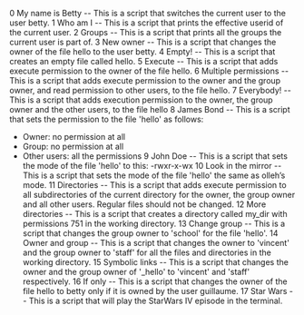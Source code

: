 0 My name is Betty -- This is a script that switches the current user to the user betty.
1 Who am I -- This is a script that prints the effective userid of the current user. 
2 Groups -- This is a script that prints all the groups the current user is part of. 
3 New owner -- This is a script that changes the owner of the file hello to the user betty.
4 Empty! -- This is a script that creates an empty file called hello. 
5 Execute -- This is a script that adds execute permission to the owner of the file hello. 
6 Multiple permissions -- This is a script that adds execute permission to the owner and the group owner, and read permission to other users, to the file hello. 
7 Everybody! -- This is a script that adds execution permission to the owner, the group owner and the other users, to the file hello 
8 James Bond -- This is a script that sets the permission to the file 'hello' as follows: 
* Owner: no permission at all
* Group: no permission at all
* Other users: all the permissions
9 John Doe -- This is a script that sets the mode of the file 'hello' to this: -rwxr-x-wx
10 Look in the mirror -- This is a script that sets the mode of the file 'hello' the same as olleh’s mode. 
11 Directories -- This is a script that adds execute permission to all subdirectories of the current directory for the owner, the group owner and all other users. Regular files should not be changed. 
12 More directories -- This is a script that creates a directory called my_dir with permissions 751 in the working directory. 
13 Change group -- This is a script that changes the group owner to 'school' for the file 'hello'.
14 Owner and group -- This is a script that changes the owner to 'vincent' and the group owner to 'staff' for all the files and directories in the working directory.
15 Symbolic links -- This is a script that changes the owner and the group owner of '_hello' to 'vincent' and 'staff' respectively.
16 If only -- This is a script that changes the owner of the file hello to betty only if it is owned by the user guillaume.
17 Star Wars -- This is a script that will play the StarWars IV episode in the terminal.
